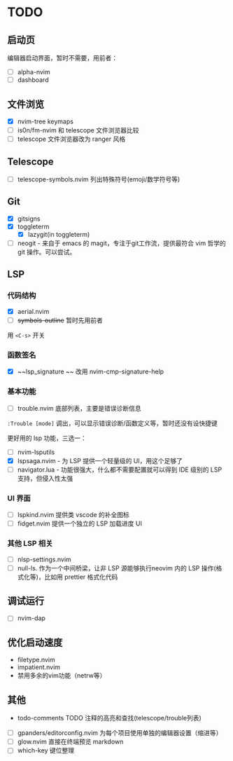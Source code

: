 # TODO

## 启动页

编辑器启动界面，暂时不需要，用前者：

- [ ] alpha-nvim
- [ ] dashboard

## 文件浏览

- [x] nvim-tree keymaps
- [ ] is0n/fm-nvim 和 telescope 文件浏览器比较
- [ ] telescope 文件浏览器改为 ranger 风格

## Telescope

- [ ] telescope-symbols.nvim 列出特殊符号(emoji/数学符号等)

## Git

- [x] gitsigns
- [x] toggleterm
  - [x] lazygit(in toggleterm)
- [ ] neogit - 来自于 emacs 的 magit，专注于git工作流，提供最符合 vim 哲学的 git 操作。可以尝试。

## LSP

### 代码结构

- [x] aerial.nvim
- [ ] ~~symbols-outline~~ 暂时先用前者

用 `<C-s>` 开关

### 函数签名

- [x] ~~lsp_signature ~~ 改用 nvim-cmp-signature-help

### 基本功能

- [ ] trouble.nvim 底部列表，主要是错误诊断信息

`:Trouble [mode]` 调出，可以显示错误诊断/函数定义等，暂时还没有设快捷键

更好用的 lsp 功能，三选一：

- [ ] nvim-lsputils
- [x] lspsaga.nvim - 为 LSP 提供一个轻量级的 UI，用这个足够了
- [ ] navigator.lua - 功能很强大，什么都不需要配置就可以得到 IDE 级别的 LSP 支持，但侵入性太强

### UI 界面

- [ ] lspkind.nvim 提供类 vscode 的补全图标
- [ ] fidget.nvim 提供一个独立的 LSP 加载进度 UI

### 其他 LSP 相关

- [ ] nlsp-settings.nvim
- [ ] null-ls. 作为一个中间桥梁，让非 LSP 源能够执行neovim 内的 LSP 操作(格式化等)，比如用 prettier 格式化代码

## 调试运行

- [ ] nvim-dap

## 优化启动速度

- filetype.nvim
- impatient.nvim
- 禁用多余的vim功能（netrw等）

## 其他

- todo-comments TODO 注释的高亮和查找(telescope/trouble列表)
- [ ] gpanders/editorconfig.nvim 为每个项目使用单独的编辑器设置（缩进等）
- [ ] glow.nvim 直接在终端预览 markdown
- [ ] which-key 键位整理
